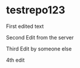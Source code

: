 # testrepo123



First edited text



Second Edit from the server

Third Edit by someone else


4th edit

